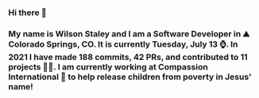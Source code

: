 ### Hi there 👋

### My name is Wilson Staley and I am a Software Developer in ⛰ Colorado Springs, CO.  It is currently Tuesday, July 13 ⌚. In 2021 I have made 188 commits, 42 PRs, and contributed to 11 projects 👨‍💻. I am currently working at Compassion International 🏢 to help release children from poverty in Jesus' name!